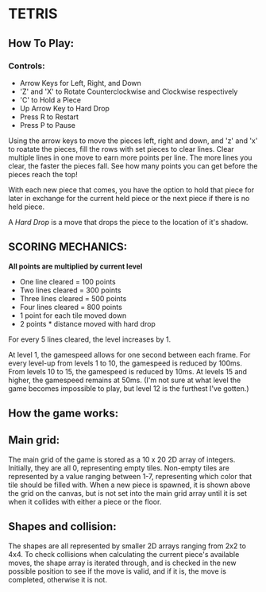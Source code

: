 # TETRIS

## How To Play:
### Controls:
- Arrow Keys for Left, Right, and Down
- 'Z' and 'X' to Rotate Counterclockwise and Clockwise respectively
- 'C' to Hold a Piece
- Up Arrow Key to Hard Drop
- Press R to Restart
- Press P to Pause

Using the arrow keys to move the pieces left, right and down, and 'z' and 'x' to roatate the pieces, fill the rows with set pieces to clear lines. Clear multiple lines in one move to earn more points per line. The more lines you clear, the faster the pieces fall. See how many points you can get before the pieces reach the top!

With each new piece that comes, you have the option to hold that piece for later in exchange for the current held piece or the next piece if there is no held piece.

A *Hard Drop* is a move that drops the piece to the location of it's shadow.

## SCORING MECHANICS:
**All points are multiplied by current level**
- One line cleared = 100 points
- Two lines cleared = 300 points
- Three lines cleared = 500 points
- Four lines cleared = 800 points
- 1 point for each tile moved down
- 2 points * distance moved with hard drop

For every 5 lines cleared, the level increases by 1.

At level 1, the gamespeed allows for one second between each frame. For every level-up from levels 1 to 10, the gamespeed is reduced by 100ms. From levels 10 to 15, the gamespeed is reduced by 10ms. At levels 15 and higher, the gamespeed remains at 50ms. (I'm not sure at what level the game becomes impossible to play, but level 12 is the furthest I've gotten.)

## How the game works:
## Main grid:
The main grid of the game is stored as a 10 x 20 2D array of integers. Initially, they are all 0, representing empty tiles. Non-empty tiles are represented by a value ranging between 1-7, representing which color that tile should be filled with. When a new piece is spawned, it is shown above the grid on the canvas, but is not set into the main grid array until it is set when it collides with either a piece or the floor.

## Shapes and collision:
The shapes are all represented by smaller 2D arrays ranging from 2x2 to 4x4. To check collisions when calculating the current piece's available moves, the shape array is iterated through, and is checked in the new possible position to see if the move is valid, and if it is, the move is completed, otherwise it is not.
